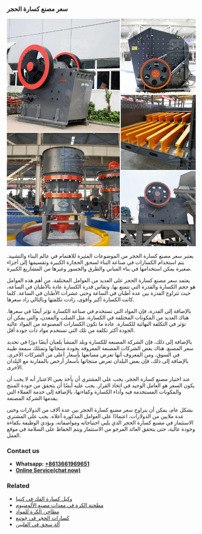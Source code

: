 <h3>سعر مصنع كسارة الحجر</h3><img src='1701852257.jpg' alt=''><p>يعتبر سعر مصنع كسارة الحجر من الموضوعات المثيرة للاهتمام في عالم البناء والتشييد. يتم استخدام الكسارات في صناعة البناء لسحق الحجارة الكبيرة وتقسيمها إلى أجزاء صغيرة يمكن استخدامها في بناء المباني والطرق والجسور وغيرها من المشاريع الكبيرة.</p><p>يعتمد سعر مصنع كسارة الحجر على العديد من العوامل المختلفة. من أهم هذه العوامل هو حجم الكسارة والقدرة التي تتمتع بها. وتقاس قدرة الكسارة عادة بالأطنان في الساعة، حيث تتراوح القدرة بين عدة أطنان في الساعة وحتى عشرات الأطنان في الساعة. كلما كانت الكسارة أكبر وأقوى، زادت تكلفتها وبالتالي زاد سعرها.</p><p>بالإضافة إلى القدرة، فإن المواد التي تستخدم في صناعة الكسارة تؤثر أيضًا في سعرها. هناك العديد من المكونات المختلفة في الكسارة، مثل الصلب والمعدن، والتي يمكن أن تؤثر في التكلفة النهائية للكسارة. عادة ما تكون الكسارات المصنوعة من المواد عالية الجودة أكثر تكلفة من تلك التي تستخدم مواد ذات جودة أقل.</p><p>بالإضافة إلى ذلك، فإن الشركة المصنعة للكسارة وبلد المنشأ يلعبان أيضًا دورًا في تحديد سعر المصنع. هناك بعض الشركات المصنعة المعروفة بجودة منتجاتها وتمتلك سمعة طيبة في السوق، ومن المعروف أنها تعرض مصانعها بأسعار أعلى من الشركات الأخرى. بالإضافة إلى ذلك، فإن بعض البلدان تعرض منتجاتها بأسعار أرخص بالمقارنة مع البلدان الأخرى.</p><p>عند اختيار مصنع كسارة الحجر، يجب على المشتري أن يأخذ بعين الاعتبار أنه لا يجب أن يكون السعر هو العامل الوحيد في اتخاذ القرار. يجب عليه أيضًا أن يتحقق من جودة المنتج والمكونات المستخدمة فيه وأداء الكسارة وكفاءتها، بالإضافة إلى خدمة العملاء التي يقدمها الشركة المصنعة.</p><p>بشكل عام، يمكن أن يتراوح سعر مصنع كسارة الحجر بين عدة آلاف من الدولارات وحتى عدة ملايين من الدولارات، اعتمادًا على العوامل المذكورة أعلاه. يجب على المشتري الاستثمار في مصنع كسارة الحجر الذي يلبي احتياجاته ومواصفاته، ويؤدي الوظيفة بكفاءة وجودة عالية، حتى يتحقق العائد المرجو من الاستثمار ويتم الحفاظ على السلامة في موقع العمل.</p><h3>Contact us</h3><ul><li><strong>Whatsapp:&nbsp;<a href="https://wa.me/8613661969651">+8613661969651</a></strong></li><li><a href="https://swt.shibang-china.com/?git&amp;zhl&amp;سعر مصنع كسارة الحجر"><strong>Online Service(chat now)</strong></a></li></ul><h3>Related</h3><ul><li><a href='وكيل كسارة الفك في كينيا.md'>وكيل كسارة الفك في كينيا</a></li><li><a href='مطحنة الكرة في معدات مصنع الألومنيوم.md'>مطحنة الكرة في معدات مصنع الألومنيوم</a></li><li><a href='مطاحن الكرة للمواد.md'>مطاحن الكرة للمواد</a></li><li><a href='كسارات الحجر في جوتنغ.md'>كسارات الحجر في جوتنغ</a></li><li><a href='آلة سحق في الفلبين.md'>آلة سحق في الفلبين</a></li></ul>